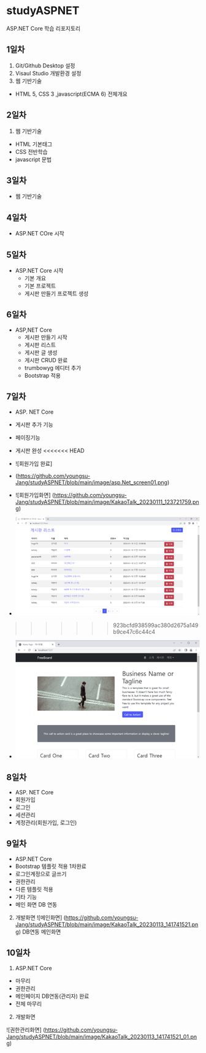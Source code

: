# studyASPNET
ASP.NET Core 학습 리포지토리


## 1일차
1. Git/Github Desktop 설정
2. Visaul Studio 개발환경 설정
3. 웹 기반기술
  - HTML 5, CSS 3 ,javascript(ECMA 6) 전체개요
  
  
## 2일차
1. 웹 기반기술
  - HTML 기본태그
  - CSS 전반학습
  - javascript 문법


## 3일차
- 웹 기반기술


## 4일차
- ASP.NET COre 시작


## 5일차
- ASP.NET Core 시작
  - 기본 개요
  - 기본 프로젝트
  - 게시판 만들기 프로젝트 생성


## 6일차
- ASP,NET Core
  - 게시판 만들기 시작
  - 게시판 리스트
  - 게시판 글 생성
  - 게시판 CRUD 완료
  - trumbowyg 에디터 추가
  - Bootstrap 적용
  

## 7일차
- ASP. NET Core
 - 게시판 추가 기능
 - 페이징기능
 - 게시판 완성
<<<<<<< HEAD
 - ![회원가입 완료]
 - (https://github.com/youngsu-Jang/studyASPNET/blob/main/image/asp.Net_screen01.png)
 
 - ![회원가입화면]
 (https://github.com/youngsu-Jang/studyASPNET/blob/main/image/KakaoTalk_20230111_123721759.png)
 
 
 - ![게시판 리스트](https://github.com/youngsu-Jang/studyASPNET/blob/main/image/asp.Net_screen01.png)
>>>>>>> 923bcfd938599ac380d2675a149b9ce47c6c44c4
 
 - ![템플릿 적용 화면](https://github.com/youngsu-Jang/studyASPNET/blob/main/image/asp.Net_screen04.png)
 
 
 
## 8일차
- ASP. NET Core
 - 회원가입
 - 로그인
 - 세션관리
 - 계정관리(회원가입, 로그인)
 
 
 
## 9일차
- ASP.NET Core
 - Bootstrap 템플릿 적용 1차완료
 - 로그인계정으로 글쓰기
 - 권한관리
 - 다른 템플릿 적용
 - 기타 기능
 - 메인 화면 DB 연동
 
  2. 개발화면
 ![메인화면]
 (https://github.com/youngsu-Jang/studyASPNET/blob/main/image/KakaoTalk_20230113_141741521.png)
 DB연동 메인화면
 
 
 ## 10일차
 1. ASP.NET Core
  - 마무리
  - 권한관리
  - 메인페이지 DB연동(관리자) 완료
  - 전체 마무리
  
  2. 개발화면
  
  ![권한관리화면]
  (https://github.com/youngsu-Jang/studyASPNET/blob/main/image/KakaoTalk_20230113_141741521_01.png)
 
 
 
